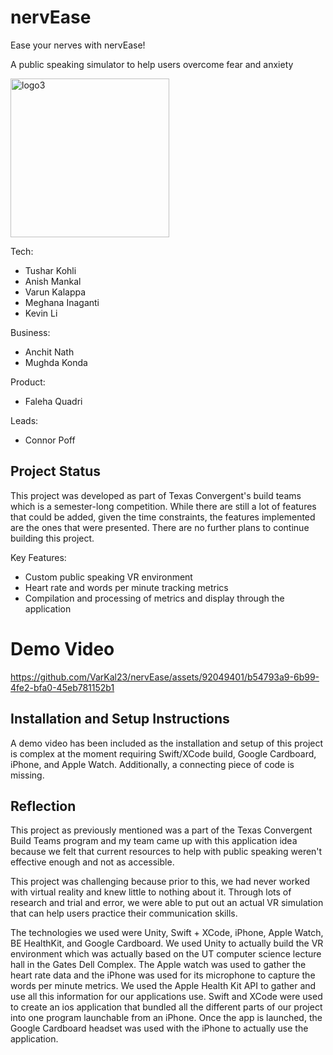 # nervEase
Ease your nerves with nervEase!

A public speaking simulator to help users overcome fear and anxiety

<img width="254" alt="logo3" src="https://user-images.githubusercontent.com/61900832/167345651-7d793152-257b-4558-adab-2d0bdf8e64c7.png">

Tech:
- Tushar Kohli
- Anish Mankal
- Varun Kalappa
- Meghana Inaganti
- Kevin Li

Business:
- Anchit Nath
- Mughda Konda

Product:
- Faleha Quadri

Leads:
- Connor Poff

## Project Status
This project was developed as part of Texas Convergent's build teams which is a semester-long competition. While there are still a lot of features that could be added, given the time constraints, the features implemented are the ones that were presented. There are no further plans to continue building this project.

Key Features:
- Custom public speaking VR environment
- Heart rate and words per minute tracking metrics
- Compilation and processing of metrics and display through the application

# Demo Video
https://github.com/VarKal23/nervEase/assets/92049401/b54793a9-6b99-4fe2-bfa0-45eb781152b1

## Installation and Setup Instructions
A demo video has been included as the installation and setup of this project is complex at the moment requiring Swift/XCode build, Google Cardboard, iPhone, and Apple Watch. Additionally, a connecting piece of code is missing.

## Reflection
This project as previously mentioned was a part of the Texas Convergent Build Teams program and my team came up with this application idea because we felt that current resources to help with public speaking weren't effective enough and not as accessible.

This project was challenging because prior to this, we had never worked with virtual reality and knew little to nothing about it. Through lots of research and trial and error, we were able to put out an actual VR simulation that can help users practice their communication skills.

The technologies we used were Unity, Swift + XCode, iPhone, Apple Watch, BE HealthKit, and Google Cardboard. We used Unity to actually build the VR environment which was actually based on the UT computer science lecture hall in the Gates Dell Complex. The Apple watch was used to gather the heart rate data and the iPhone was used for its microphone to capture the words per minute metrics. We used the Apple Health Kit API to gather and use all this information for our applications use. Swift and XCode were used to create an ios application that bundled all the different parts of our project into one program launchable from an iPhone. Once the app is launched, the Google Cardboard headset was used with the iPhone to actually use the application.

